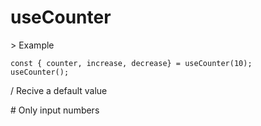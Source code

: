 # useCounter
\> Example
```
const { counter, increase, decrease} = useCounter(10);
useCounter();
```
/ Recive a default value

\# Only input numbers
